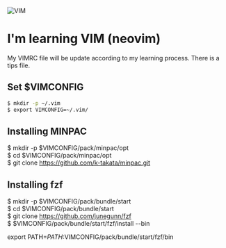 ![VIM](https://www.vim.org/images/vim_small.gif)

# I'm learning VIM (neovim)

My VIMRC file will be update according to my learning process. There is a tips file.  

## Set $VIMCONFIG

```sh
$ mkdir -p ~/.vim  
$ export VIMCONFIG=~/.vim/  
```

## Installing MINPAC  

$ mkdir -p $VIMCONFIG/pack/minpac/opt  
$ cd $VIMCONFIG/pack/minpac/opt  
$ git clone https://github.com/k-takata/minpac.git  

## Installing fzf

$ mkdir -p $VIMCONFIG/pack/bundle/start  
$ cd $VIMCONFIG/pack/bundle/start  
$ git clone https://github.com/junegunn/fzf  
$ $VIMCONFIG/pack/bundle/start/fzf/install --bin  

export PATH=$PATH:$VIMCONFIG/pack/bundle/start/fzf/bin  
